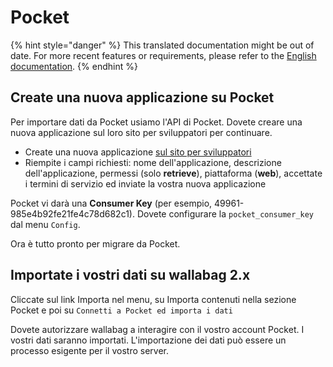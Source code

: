 # Pocket

{% hint style="danger" %}
This translated documentation might be out of date. For more recent features or requirements, please refer to the [English documentation](https://doc.wallabag.org/en/).
{% endhint %}

## Create una nuova applicazione su Pocket

Per importare dati da Pocket usiamo l'API di Pocket. Dovete creare una
nuova applicazione sul loro sito per sviluppatori per continuare.

-   Create una nuova applicazione [sul sito per
    sviluppatori](https://getpocket.com/developer/apps/new)
-   Riempite i campi richiesti: nome dell'applicazione, descrizione
    dell'applicazione, permessi (solo **retrieve**), piattaforma
    (**web**), accettate i termini di servizio ed inviate la vostra
    nuova applicazione

Pocket vi darà una **Consumer Key** (per esempio,
49961-985e4b92fe21fe4c78d682c1). Dovete configurare la
`pocket_consumer_key` dal menu `Config`.

Ora è tutto pronto per migrare da Pocket.

## Importate i vostri dati su wallabag 2.x

Cliccate sul link Importa nel menu, su Importa contenuti nella sezione
Pocket e poi su `Connetti a Pocket ed importa i dati`

Dovete autorizzare wallabag a interagire con il vostro account Pocket. I
vostri dati saranno importati. L'importazione dei dati può essere un
processo esigente per il vostro server.
